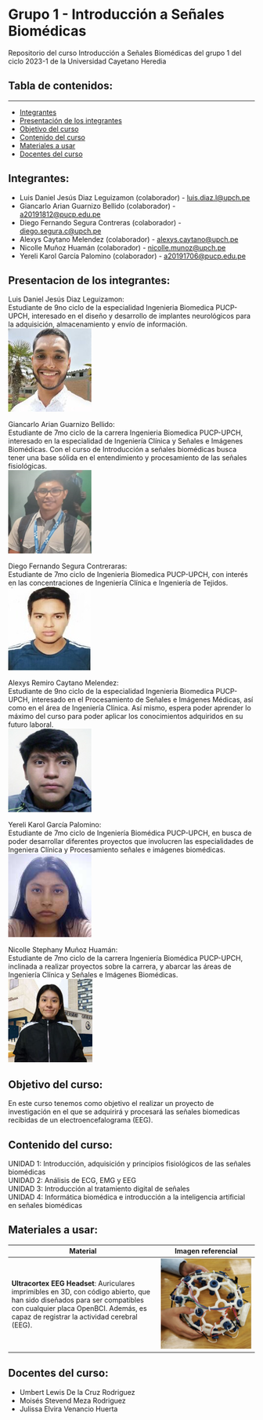 # Grupo 1 - Introducción a Señales Biomédicas 

Repositorio del curso Introducción a Señales Biomédicas del grupo 1 del ciclo 2023-1 de la Universidad Cayetano Heredia
## Tabla de contenidos:
---
- [Integrantes](#Integrantes)
- [Presentación de los integrantes](#Presentacion-de-los-integrantes)
- [Objetivo del curso](#Objetivo-del-curso)
- [Contenido del curso](#Contenido-del-curso)
- [Materiales a usar](#Materiales-a-usar)
- [Docentes del curso](#Docentes-del-curso)
## Integrantes:  <br />
- Luis Daniel Jesús Diaz Leguizamon (colaborador) - luis.diaz.l@upch.pe <br />
- Giancarlo Arian Guarnizo Bellido (colaborador) - a20191812@pucp.edu.pe <br />
- Diego Fernando Segura Contreras (colaborador) - diego.segura.c@upch.pe <br />
- Alexys Caytano Melendez (colaborador) - alexys.caytano@upch.pe <br />
- Nicolle Muñoz Huamán (colaborador) - nicolle.munoz@upch.pe <br />
- Yereli Karol García Palomino (colaborador) - a20191706@pucp.edu.pe <br />

## Presentacion de los integrantes:
Luis Daniel Jesús Diaz Leguizamon: <br />
Estudiante de 9no ciclo de la especialidad Ingenieria Biomedica PUCP-UPCH, interesado en el diseño y desarrollo de implantes neurológicos para la adquisición, almacenamiento y envío de información. <br />
![Luis](imges/fotol.jpg)

Giancarlo Arian Guarnizo Bellido: <br />
Estudiante de 7mo ciclo de la carrera Ingenieria Biomedica PUCP-UPCH, interesado en la especialidad de Ingeniería Clínica y Señales e Imágenes Biomédicas. Con el curso de Introducción a señales biomédicas busca tener una base sólida en el entendimiento y procesamiento de las señales fisiológicas.<br />
![Giancarlo](imges/giancarlossss.png)

Diego Fernando Segura Contreraras: <br />
Estudiante de 7mo ciclo de Ingenieria Biomedica PUCP-UPCH, con interés en las concentraciones de Ingeniería Clínica e Ingeniería de Tejidos.<br />
![Diego](imges/Diego.jpg)

Alexys Remiro Caytano Melendez: <br />
Estudiante de 9no ciclo de la especialidad Ingenieria Biomedica PUCP-UPCH, interesado en el Procesamiento de Señales e Imágenes Médicas, así como en el área de Ingeniería Clínica. Así mismo, espera poder aprender lo máximo del curso para poder aplicar los conocimientos adquiridos en su futuro laboral.<br />
![Alexys](imges/alexys.jpg)

Yereli Karol García Palomino: <br />
Estudiante de 7mo ciclo de Ingeniería Biomédica PUCP-UPCH, en busca de poder desarrollar diferentes proyectos que involucren las especialidades de Ingeniera Clínica y Procesamiento señales e imágenes biomédicas.  <br />
![Karol](imges/fotok.jpg)

Nicolle Stephany Muñoz Huamán: <br />
Estudiante de 7mo ciclo de la carrera Ingeniería Biomédica PUCP-UPCH, inclinada a realizar proyectos sobre la carrera, y abarcar las áreas de Ingeniería Clínica y Señales e Imágenes Biomédicas. <br />
![Nicolle](imges/nicolle.jpg)

## Objetivo del curso:
En este curso tenemos como objetivo el realizar un proyecto de investigación en el que se adquirirá y procesará las señales biomedicas recibidas de un electroencefalograma (EEG).

## Contenido del curso:
UNIDAD 1: Introducción, adquisición y principios fisiológicos de las señales biomédicas <br />
UNIDAD 2: Análisis de ECG, EMG y EEG <br />
UNIDAD 3: Introducción al tratamiento digital de señales <br />
UNIDAD 4: Informática biomédica e introducción a la inteligencia artificial en señales biomédicas <br />


## Materiales a usar:
|            Material                                                |                              Imagen referencial          |
|--------------------------------------------------------------------|-----------------------------------------------------------| 
| **Ultracortex EEG Headset**: Auriculares imprimibles en 3D, con código abierto, que han sido diseñados para ser compatibles con cualquier placa OpenBCI. Además, es capaz de registrar la actividad cerebral (EEG).|       ![Ultracortex](imges/Ultracortex1.png)              | 


## Docentes del curso:
- Umbert Lewis De la Cruz Rodriguez
- Moisés Stevend Meza Rodriguez
- Julissa Elvira Venancio Huerta
